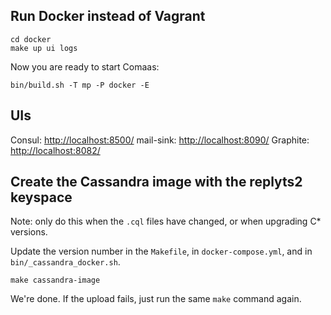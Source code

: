 ## Run Docker instead of Vagrant
```
cd docker
make up ui logs
```
Now you are ready to start Comaas:

```
bin/build.sh -T mp -P docker -E
```

## UIs
Consul: [http://localhost:8500/](http://localhost:8500/)
mail-sink: [http://localhost:8090/](http://localhost:8090/)
Graphite: [http://localhost:8082/](http://localhost:8082/)

## Create the Cassandra image with the replyts2 keyspace
Note: only do this when the `.cql` files have changed, or when upgrading C* versions.

Update the version number in the `Makefile`, in `docker-compose.yml`, and in `bin/_cassandra_docker.sh`.

`make cassandra-image`

We're done. If the upload fails, just run the same `make` command again.
